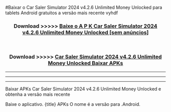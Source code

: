 #Baixar o Car Saler Simulator 2024 v4.2.6 Unlimited Money Unlocked   para tablets Android gratuitos a versão mais recente vyhdf


<div align="center">
<h3>Download >>>>> <a href="https://pt-web.web.app/?pt= Car Saler Simulator 2024 v4.2.6 Unlimited Money Unlocked ">Baixe o A P K Car Saler Simulator 2024 v4.2.6 Unlimited Money Unlocked  [sem anúncios]</a></h3><br>

<h3>Download >>>>> <a href="https://pt-web.web.app/?pt= Car Saler Simulator 2024 v4.2.6 Unlimited Money Unlocked ">Car Saler Simulator 2024 v4.2.6 Unlimited Money Unlocked  Baixar APKs</a></h3>
</div>

----------------------------------------------------------

----------------------------------------------------------

----------------------------------------------------------

Baixar APKs Car Saler Simulator 2024 v4.2.6 Unlimited Money Unlocked  e obtenha a versão mais recente

Baixe o aplicativo. {title} APKs O nome é a versão para .Android.


